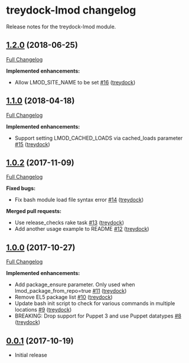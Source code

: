# treydock-lmod changelog

Release notes for the treydock-lmod module.

## [1.2.0](https://github.com/treydock/puppet-lmod/tree/1.2.0) (2018-06-25)
[Full Changelog](https://github.com/treydock/puppet-lmod/compare/1.1.0...1.2.0)

**Implemented enhancements:**

- Allow LMOD\_SITE\_NAME to be set [\#16](https://github.com/treydock/puppet-lmod/pull/16) ([treydock](https://github.com/treydock))

## [1.1.0](https://github.com/treydock/puppet-lmod/tree/1.1.0) (2018-04-18)
[Full Changelog](https://github.com/treydock/puppet-lmod/compare/1.0.2...1.1.0)

**Implemented enhancements:**

- Support setting LMOD\_CACHED\_LOADS via cached\_loads parameter [\#15](https://github.com/treydock/puppet-lmod/pull/15) ([treydock](https://github.com/treydock))

## [1.0.2](https://github.com/treydock/puppet-lmod/tree/1.0.2) (2017-11-09)
[Full Changelog](https://github.com/treydock/puppet-lmod/compare/1.0.1...1.0.2)

**Fixed bugs:**

- Fix bash module load file syntax error [\#14](https://github.com/treydock/puppet-lmod/pull/14) ([treydock](https://github.com/treydock))

**Merged pull requests:**

- Use release\_checks rake task [\#13](https://github.com/treydock/puppet-lmod/pull/13) ([treydock](https://github.com/treydock))
- Add another usage example to README [\#12](https://github.com/treydock/puppet-lmod/pull/12) ([treydock](https://github.com/treydock))

## [1.0.0](https://github.com/treydock/puppet-lmod/tree/1.0.0) (2017-10-27)
[Full Changelog](https://github.com/treydock/puppet-lmod/compare/0.0.1...1.0.0)

**Implemented enhancements:**

- Add package\_ensure parameter. Only used when lmod\_package\_from\_repo=true [\#11](https://github.com/treydock/puppet-lmod/pull/11) ([treydock](https://github.com/treydock))
- Remove EL5 package list [\#10](https://github.com/treydock/puppet-lmod/pull/10) ([treydock](https://github.com/treydock))
- Update bash init script to check for various commands in multiple locations [\#9](https://github.com/treydock/puppet-lmod/pull/9) ([treydock](https://github.com/treydock))
- BREAKING: Drop support for Puppet 3 and use Puppet datatypes [\#8](https://github.com/treydock/puppet-lmod/pull/8) ([treydock](https://github.com/treydock))

## [0.0.1](https://github.com/treydock/puppet-lmod/tree/0.0.1) (2017-10-19)

- Initial release

